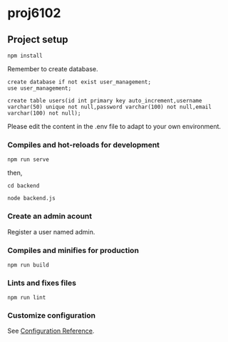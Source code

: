 # proj6102

## Project setup
```
npm install
```
Remember to create database.
```
create database if not exist user_management;
use user_management;

create table users(id int primary key auto_increment,username varchar(50) unique not null,password varchar(100) not null,email varchar(100) not null);
```
Please edit the content in the .env file to adapt to your own environment.

### Compiles and hot-reloads for development
```
npm run serve
```
then,
```
cd backend
```
```
node backend.js
```
### Create an admin acount
Register a user named admin.

### Compiles and minifies for production
```
npm run build
```

### Lints and fixes files
```
npm run lint
```

### Customize configuration
See [Configuration Reference](https://cli.vuejs.org/config/).
